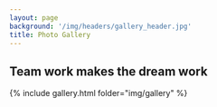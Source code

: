 ```yaml
---
layout: page
background: '/img/headers/gallery_header.jpg'
title: Photo Gallery
---
```



## Team work makes the dream work

{% include gallery.html folder="img/gallery" %}
